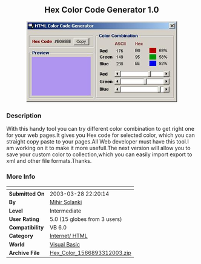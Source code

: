 ﻿<div align="center">

## Hex Color Code Generator 1\.0

<img src="PIC20033281839363249.jpg">
</div>

### Description

With this handy tool you can try different color combination to get right one for your web pages.It gives you Hex code for selected color, which you can straight copy paste to your pages.All Web developer must have this tool.I am working on it to make it more usefull.The next version will allow you to save your custom color to collection,which you can easily import export to xml and other file formats.Thanks.
 
### More Info
 


<span>             |<span>
---                |---
**Submitted On**   |2003-03-28 22:20:14
**By**             |[Mihir Solanki](https://github.com/Planet-Source-Code/PSCIndex/blob/master/ByAuthor/mihir-solanki.md)
**Level**          |Intermediate
**User Rating**    |5.0 (15 globes from 3 users)
**Compatibility**  |VB 6\.0
**Category**       |[Internet/ HTML](https://github.com/Planet-Source-Code/PSCIndex/blob/master/ByCategory/internet-html__1-34.md)
**World**          |[Visual Basic](https://github.com/Planet-Source-Code/PSCIndex/blob/master/ByWorld/visual-basic.md)
**Archive File**   |[Hex\_Color\_1566893312003\.zip](https://github.com/Planet-Source-Code/mihir-solanki-hex-color-code-generator-1-0__1-44323/archive/master.zip)









